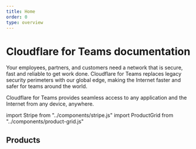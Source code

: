 ```yaml
---
title: Home
order: 0
type: overview
---
```


<ContentColumn>

# Cloudflare for Teams documentation

Your employees, partners, and customers need a network that is secure, fast and reliable to get work done. Cloudflare for Teams replaces legacy security perimeters with our global edge, making the Internet faster and safer for teams around the world.

Cloudflare for Teams provides seamless access to any application and the Internet from any device, anywhere. 

import Stripe from "../components/stripe.js"
import ProductGrid from "../components/product-grid.js"

<Stripe>

## Products
</Stripe>

<TableWrap>

<ProductGrid/>

</TableWrap>

</ContentColumn>
